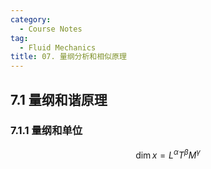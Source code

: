 ```yaml
---
category:
  - Course Notes
tag:
  - Fluid Mechanics
title: 07. 量纲分析和相似原理
---
```


## 7.1 量纲和谐原理

### 7.1.1 量纲和单位

$$
\dim{x} = L^{\alpha} T^{\beta} M^{\gamma}
$$
